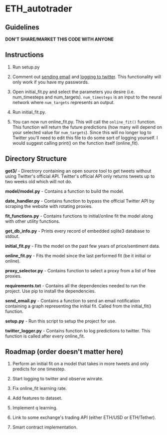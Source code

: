 # ETH_autotrader

## Guidelines

**DON'T SHARE/MARKET THIS CODE WITH ANYONE**

## Instructions

1. Run setup.py

2. Comment out [sending email](https://github.com/and-rewsmith/ETH_autotrader/blob/server/fit_functions.py#L333) and [logging to twitter](https://github.com/and-rewsmith/ETH_autotrader/blob/server/fit_functions.py#L444). This functionality will only work if you have my passwords.

3. Open initial_fit.py and select the parameters you desire (i.e. num_timesteps and num_targets). ```num_timesteps``` is an input to the neural network where ```num_targets``` represents an output.

4. Run initial_fit.py.

5. You can now run online_fit.py. This will call the ```online_fit()``` function. This function will return the future predictions (how many will depend on your selected value for ```num_targets```). Since this will no longer log to Twitter you'll need to edit this file to do some sort of logging yourself. I would suggest calling print() on the function itself (online_fit).


## Directory Structure

**got3/** - Directrory containing an open source tool to get tweets without using Twitter's official API. Twitter's official API only returns tweets up to two weeks old which will not do.

**model/model.py** - Contains a function to build the model.

**date_handler.py** - Contains function to bypass the official Twitter API by scraping the website with rotating proxies.

**fit_functions.py** - Contains functions to initial/online fit the model along with other utility functions.

**get_db_info.py** - Prints every record of embedded sqlite3 database to stdout.

**initial_fit.py** - Fits the model on the past few years of price/sentiment data.

**online_fit.py** - Fits the model since the last performed fit (be it initial or online).

**proxy_selector.py** - Contains function to select a proxy from a list of free proxies.

**requirements.txt** - Contains all the dependencies needed to run the project. Use pip to install the dependencies.

**send_email.py** - Contains a function to send an email notification containing a graph representing the initial fit. Called from the initial_fit() function.

**setup.py** - Run this script to setup the project for use.

**twitter_logger.py** - Contains function to log predictions to twitter. This function is called after every online_fit.

## Roadmap (order doesn't matter here)

1. Perform an initial fit on a model that takes in more tweets and only predicts for one timestep.

2. Start logging to twitter and observe winrate.

3. Fix online_fit learning rate.

4. Add features to dataset.

5. Implement q learning.

6. Link to some exchange's trading API (either ETH/USD or ETH/Tether).

7. Smart contract implementation.


